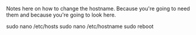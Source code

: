 Notes here on how to change the hostname.  Because you're going to need them
and because you're going to look here.

sudo nano /etc/hosts
sudo nano /etc/hostname
sudo reboot
